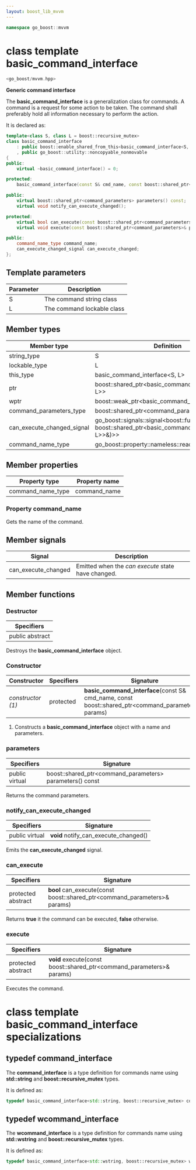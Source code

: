 ```yaml
---
layout: boost_lib_mvvm
---
```


```c++
namespace go_boost::mvvm
```

# class template basic_command_interface

```c++
<go_boost/mvvm.hpp>
```

**Generic command interface**

The **basic_command_interface** is a generalization class for commands. A command
is a request for some action to be taken. The command shall preferably hold all
information necessary to perform the action.

It is declared as:

```c++
template<class S, class L = boost::recursive_mutex>
class basic_command_interface
    : public boost::enable_shared_from_this<basic_command_interface<S, L>>
    , public go_boost::utility::noncopyable_nonmovable
{
public:
    virtual ~basic_command_interface() = 0;

protected:
    basic_command_interface(const S& cmd_name, const boost::shared_ptr<command_parameters>& params);

public:
    virtual boost::shared_ptr<command_parameters> parameters() const;
    virtual void notify_can_execute_changed();

protected:
    virtual bool can_execute(const boost::shared_ptr<command_parameters>& params) = 0;
    virtual void execute(const boost::shared_ptr<command_parameters>& params) = 0;

public:
    command_name_type command_name;
    can_execute_changed_signal can_execute_changed;
};
```

## Template parameters

Parameter | Description
-|-
S | The command string class
L | The command lockable class

## Member types

Member type | Definition
-|-
string_type | S
lockable_type | L
this_type | basic_command_interface<S, L>
ptr | boost\::shared_ptr<basic_command_interface<S, L>>
wptr | boost\::weak_ptr<basic_command_interface<S, L>>
command_parameters_type | boost\::shared_ptr<command_parameters>
can_execute_changed_signal | go_boost\::signals\::signal<boost\::function<void(const boost\::shared_ptr<basic_command_interface<S, L>>&)>>
command_name_type | go_boost\::property\::nameless\::read_only\::property<S>

## Member properties

Property type | Property name
-|-
command_name_type | command_name

### Property command_name

Gets the name of the command.

## Member signals

Signal | Description
-|-
can_execute_changed | Emitted when the *can execute* state have changed.

## Member functions

### Destructor

Specifiers |
-|
public abstract |

Destroys the **basic_command_interface** object.

### Constructor

Constructor | Specifiers | Signature
-|-|-
*constructor (1)* | protected | **basic_command_interface**(const S& cmd_name, const boost::shared_ptr<command_parameters>& params)

1. Constructs a **basic_command_interface** object with a name and parameters.

### parameters

Specifiers | Signature
-|-
public virtual | boost\::shared_ptr<command_parameters> parameters() const

Returns the command parameters.

### notify_can_execute_changed

Specifiers | Signature
-|-
public virtual | **void** notify_can_execute_changed()

Emits the **can_execute_changed** signal.

### can_execute

Specifiers | Signature
-|-
protected abstract | **bool** can_execute(const boost\::shared_ptr<command_parameters>& params)

Returns **true** it the command can be executed, **false** otherwise.

### execute

Specifiers | Signature
-|-
protected abstract | **void** execute(const boost\::shared_ptr<command_parameters>& params)

Executes the command.

# class template basic_command_interface specializations

## typedef command_interface

The **command_interface** is a type definition for commands name using **std::string**
and **boost::recursive_mutex** types.

It is defined as:

```c++
typedef basic_command_interface<std::string, boost::recursive_mutex> command_interface;
```

## typedef wcommand_interface

The **wcommand_interface** is a type definition for commands name using **std::wstring**
and **boost::recursive_mutex** types.

It is defined as:

```c++
typedef basic_command_interface<std::wstring, boost::recursive_mutex> wcommand_interface;
```
